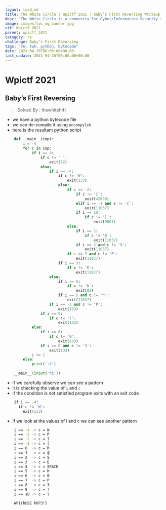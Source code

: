 ```yaml
---
layout: load_md
title: The White Circle | Wpictf 2021 | Baby’s First Reversing Writeup
desc: "The White Circle is a community for Cyber/Information Security students, enthusiasts and professionals. You can discuss anything related to Security, share your knowledge with others, get help when you need it and proceed further in your journey with amazing people from all over the world."
image: images/twc_og_banner.jpg
ctf: Wpictf 2021
parent: wpictf_2021
category: re
challenge: Baby’s First Reversing
tags: "re, twh, python, bytecode"
date: 2021-04-26T00:00:00+00:00
last_update: 2021-04-26T00:00:00+00:00
---
```


<h1 class="heading card-title white-text">Wpictf 2021</h1>

## Baby’s First Reversing

> Solved By : thewhiteh4t

* we have a python bytecode file
* we can de-compile it using `uncompyle6`
* here is the resultant python script

```python
    def __main__(inp):
        i = -4
        for c in inp:
            if i == 4:
                if c != ' ':
                    exit(82)
                else:
                    if i == -4:
                        if c != 'W':
                            exit(133)
                        else:
                            if i == -2:
                                if c != 'I':
                                    exit(42069)
                                elif i == -1 and c != '{':
                                    exit(11037)
                                if i == 10:
                                    if c != '}':
                                        exit(9001)
                            else:
                                if i == 1:
                                    if c != '@':
                                        exit(11037)
                                if i == 2 and c != '5':
                                    exit(11037)
                            if i == 7 and c != 'P':
                                exit(11037)
                        if i == 3:
                            if c != 'E':
                                exit(11037)
                    else:
                        if i == 0:
                            if c != 'h':
                                exit(82)
                        if i == 5 and c != 'h':
                            exit(11037)
                    if i == -3 and c != 'P':
                        exit(133)
                if i == 9:
                    if c != '!':
                        exit(133)
            else:
                if i == 6:
                    if c != '0':
                        exit(133)
                if i == 8 and c != '3':
                    exit(133)
            i += 1
        else:
            print(':)')
    
    __main__(input('hi'))
```

* if we carefully observe we can see a pattern
* it is checking the value of `i` and `c`
* if the condition is not satisfied program exits with an exit code

```python
    if i == -4:
      if c != 'W':
        exit(133)
```

* if we look at the values of i and c we can see another pattern

```bash
    i == -4 -> c = W
    i == -3 -> c = P
    i == -2 -> c = I
    i == -1 -> c = {
    i == 0  -> c = h
    i == 1  -> c = @
    i == 2  -> c = 5
    i == 3  -> c = E
    i == 4  -> c = SPACE
    i == 5  -> c = h
    i == 6  -> c = 0
    i == 7  -> c = P
    i == 8  -> c = 3
    i == 9  -> c = !
    i == 10 -> c = }
```

```
    WPI{h@5E h0P3!}
```